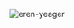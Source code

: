 

<!--
**horanmustaplot/horanmustaplot** is a ✨ _special_ ✨ repository because its `README.md` (this file) appears on your GitHub profile.

Here are some ideas to get you started: -->

![eren-yeager](https://github.com/horanmustaplot/horanmustaplot/assets/152083466/81c2481c-9f64-41c6-bc27-29fe27c4d8f9)
